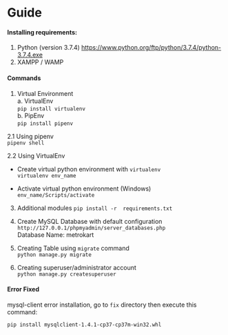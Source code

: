 # Guide
#### Installing requirements:
1. Python (version 3.7.4)
https://www.python.org/ftp/python/3.7.4/python-3.7.4.exe
2. XAMPP / WAMP

#### Commands
1. Virtual Environment<br/>
a. VirtualEnv<br/>
 ```pip install virtualenv```<br/>
b. PipEnv<br/>
  ```pip install pipenv```

2.1 Using pipenv<br/>
    ```pipenv shell```
    
2.2 Using VirtualEnv
- Create virtual python environment with ```virtualenv```<br>
    ```virtualenv env_name```<br/>
    
- Activate virtual python environment (Windows)<br/>
```env_name/Scripts/activate```
 
3. Additional modules
```pip install -r  requirements.txt```

4. Create MySQL Database with default configuration <br/>
```http://127.0.0.1/phpmyadmin/server_databases.php```<br/>
    Database Name: metrokart<br/>
    
5. Creating Table using ```migrate``` command<br/>
```python manage.py migrate```<br/>

6. Creating superuser/administrator account<br/>
```python manage.py createsuperuser```


#### Error Fixed
mysql-client error installation, go to ```fix``` directory then execute this command:<br/>

```pip install mysqlclient-1.4.1-cp37-cp37m-win32.whl```
